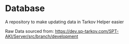 # Database
A repository to make updating data in Tarkov Helper easier


Raw Data sourced from: https://dev.sp-tarkov.com/SPT-AKI/Server/src/branch/development
